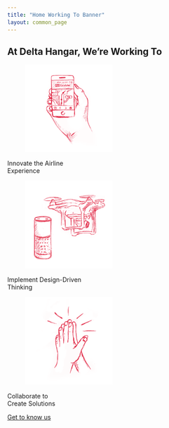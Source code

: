 ```yaml
---
title: "Home Working To Banner"
layout: common_page
---
```

<section id="intro">
	<div class="container">
		<div class="row">
			<div class="col-md-offset-2 col-md-8 col-sm-offset-2 colum8width">
				<h2 class="heading">At Delta Hangar, We’re Working To</h2>
			</div>
			<div class="col-md-4 col-sm-6">
				<div class="grid">
					<figure class="effect-zoe">
						<img src="/img/portfolio-img1.png" alt="portfolio img"/>		
					</figure>
				</div>
				<div class="imageTitle">
					<p class="threeiconportion">Innovate the Airline<br/>
				Experience</p>
				</div>
			</div>
			<div class="col-md-4 col-sm-6">
				<div class="grid">
					<figure class="effect-zoe">
						<img src="/img/portfolio-img2.png" alt="portfolio img"/>		
					</figure>
				</div>
				<div class="imageTitle">
					<p class="threeiconportion">Implement Design-Driven<br/>
				Thinking</p>
				</div>
			</div>
			<div class="col-md-4 col-sm-6">
				<div class="grid">
					<figure class="effect-zoe">
						<img src="/img/portfolio-img3.png" alt="portfolio img"/>		
					</figure>
				</div>
				<div class="imageTitle">
					<p class="threeiconportion">Collaborate to<br/>
				Create Solutions </p>
				</div>
			</div>
			<div class="col-md-offset-2 col-md-8 col-sm-12">
				<div class="portfolio-bottom">   		
					<p class="blackLink threeiconportion bodercolor">
						<a href="/about/index.html" class="blackLink threeiconportion bodercolor">Get to know us</a>
					</p>
				</div>
			</div>  
		</div>
	</div>
</section>

